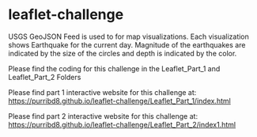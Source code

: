 # leaflet-challenge

USGS GeoJSON Feed is used to for map visualizations. Each visualization shows Earthquake for the current day. Magnitude of the earthquakes are indicated by the size of the circles and depth is indicated by the color. 

Please find the coding for this challenge in the Leaflet_Part_1 and Leaflet_Part_2 Folders

Please find part 1 interactive website for this challenge at: https://purribd8.github.io/leaflet-challenge/Leaflet_Part_1/index.html

Please find part 2 interactive website for this challenge at: https://purribd8.github.io/leaflet-challenge/Leaflet_Part_2/index1.html
